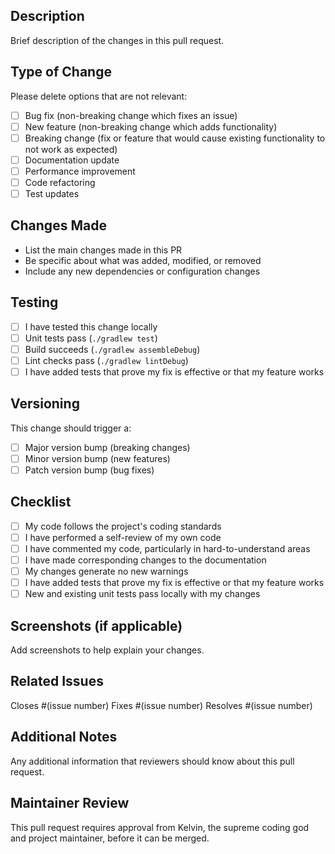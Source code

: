 ## Description

Brief description of the changes in this pull request.

## Type of Change

Please delete options that are not relevant:

- [ ] Bug fix (non-breaking change which fixes an issue)
- [ ] New feature (non-breaking change which adds functionality)
- [ ] Breaking change (fix or feature that would cause existing functionality to not work as expected)
- [ ] Documentation update
- [ ] Performance improvement
- [ ] Code refactoring
- [ ] Test updates

## Changes Made

- List the main changes made in this PR
- Be specific about what was added, modified, or removed
- Include any new dependencies or configuration changes

## Testing

- [ ] I have tested this change locally
- [ ] Unit tests pass (`./gradlew test`)
- [ ] Build succeeds (`./gradlew assembleDebug`)
- [ ] Lint checks pass (`./gradlew lintDebug`)
- [ ] I have added tests that prove my fix is effective or that my feature works

## Versioning

This change should trigger a:
- [ ] Major version bump (breaking changes)
- [ ] Minor version bump (new features)
- [ ] Patch version bump (bug fixes)

## Checklist

- [ ] My code follows the project's coding standards
- [ ] I have performed a self-review of my own code
- [ ] I have commented my code, particularly in hard-to-understand areas
- [ ] I have made corresponding changes to the documentation
- [ ] My changes generate no new warnings
- [ ] I have added tests that prove my fix is effective or that my feature works
- [ ] New and existing unit tests pass locally with my changes

## Screenshots (if applicable)

Add screenshots to help explain your changes.

## Related Issues

Closes #(issue number)
Fixes #(issue number)
Resolves #(issue number)

## Additional Notes

Any additional information that reviewers should know about this pull request.

## Maintainer Review

This pull request requires approval from Kelvin, the supreme coding god and project maintainer, before it can be merged.